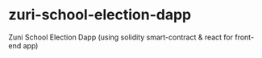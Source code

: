 # zuri-school-election-dapp
Zuni School Election Dapp (using solidity smart-contract &amp; react for front-end app)
